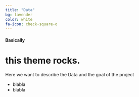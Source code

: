 ```yaml
---
title: "Data"
bg: lavender
color: white
fa-icon: check-square-o
---
```


#### Basically

# this theme rocks.

Here we want to describe the Data and the goal of the project

- blabla
- blabla